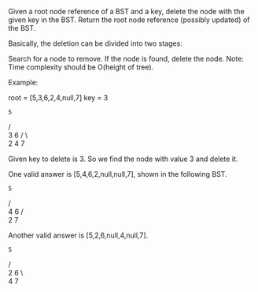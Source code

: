 Given a root node reference of a BST and a key, delete the node with the given key in the BST. Return the root node reference (possibly updated) of the BST.

Basically, the deletion can be divided into two stages:

Search for a node to remove.
If the node is found, delete the node.
Note: Time complexity should be O(height of tree).

Example:

root = [5,3,6,2,4,null,7]
key = 3

    5

/ \
 3 6
/ \ \
2 4 7

Given key to delete is 3. So we find the node with value 3 and delete it.

One valid answer is [5,4,6,2,null,null,7], shown in the following BST.

    5

/ \
 4 6
/ \
2 7

Another valid answer is [5,2,6,null,4,null,7].

    5

/ \
 2 6
\ \
 4 7
